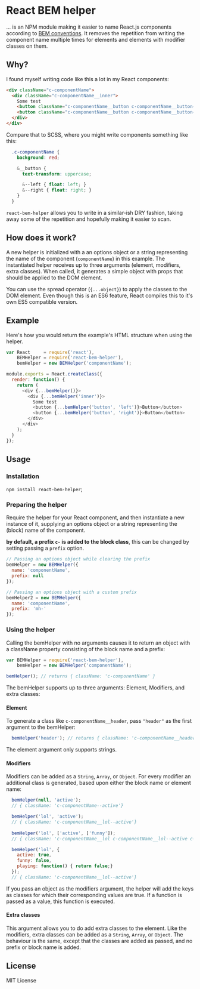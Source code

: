 # React BEM helper
… is an NPM module making it easier to name React.js components according to [BEM conventions](http://csswizardry.com/2013/01/mindbemding-getting-your-head-round-bem-syntax/). It removes the repetition from writing the component name multiple times for elements and elements with modifier classes on them.

## Why?
I found myself writing code like this a lot in my React components:
```html
<div className="c-componentName">
  <div className="c-componentName__inner">
    Some test
    <button className="c-componentName__button c-componentName__button--left">Button</button>
    <button className="c-componentName__button c-componentName__button--right">Button</button>
  </div>
</div>
```

Compare that to SCSS, where you might write components something like this:

```scss
  .c-componentName {
    background: red;

    &__button {
      text-transform: uppercase;

      &--left { float: left; }
      &--right { float: right; }
    }
  }
```

`react-bem-helper` allows you to write in a similar-ish DRY fashion, taking away some of the repetition and hopefully making it easier to scan.

## How does it work?
A new helper is initialized with a an options object or a string representing the name of the component (`componentName`) in this example. The instantiated helper receives up to three arguments (element, modifiers, extra classes). When called, it generates a simple object with props that should be applied to the DOM element. 

You can use the spread operator (`{...object}`) to apply the classes to the DOM element. Even though this is an ES6 feature, React compiles this to it's own ES5 compatible version.

## Example
Here's how you would return the example's HTML structure when using the helper.

```js
var React     = require('react'),
    BEMHelper = require('react-bem-helper'),
    bemHelper = new BEMHelper('componentName');

module.exports = React.createClass({
  render: function() {
    return (
      <div {...bemHelper()}>
        <div {...bemHelper('inner')}>
          Some test
          <button {...bemHelper('button', 'left')}>Button</button>
          <button {...bemHelper('button', 'right')}>Button</button>
        </div>
      </div>
    );
  }
});
```

## Usage
### Installation
`npm install react-bem-helper`;

### Preparing the helper
Require the helper for your React component, and then instantiate a new instance of it, supplying an options object or a string representing the (block) name of the component.

**by default, a prefix `c-` is added to the block class**, this can be changed by setting passing a `prefix` option.
```javascript
// Passing an options object while clearing the prefix
bemHelper = new BEMHelper({
  name: 'componentName',
  prefix: null
});

// Passing an options object with a custom prefix
bemHelper2 = new BEMHelper({
  name: 'componentName',
  prefix: 'mh-'
});
```

### Using the helper
Calling the bemHelper with no arguments causes it to return an object with a className property consisting of the block name and a prefix:
```js
var BEMHelper = require('react-bem-helper'),
    bemHelper = new BEMHelper('componentName');

bemHelper(); // returns { className: 'c-componentName' }
```

The bemHelper supports up to three arguments: Element, Modifiers, and extra classes:

#### Element
To generate a class like `c-componentName__header`, pass `"header"` as the first argument to the bemHelper:

```js
  bemHelper('header'); // returns { className: 'c-componentName__header' }
```

The element argument only supports strings.

#### Modifiers
Modifiers can be added as a `String`, `Array`, or `Object`. For every modifier an additional class is generated, based upon either the block name or element name:

```js
  bemHelper(null, 'active');
  // { className: 'c-componentName--active'}

  bemHelper('lol', 'active');
  // { className: 'c-componentName__lol--active'}
  
  bemHelper('lol', ['active', ['funny']);
  // { className: 'c-componentName__lol c-componentName__lol--active c-componentName__lol--funny'}

  bemHelper('lol', {
    active: true,
    funny: false,
    playing: function() { return false;}
  });
  // { className: 'c-componentName__lol--active'}
```
If you pass an object as the modifiers argument, the helper will add the keys as classes for which their corresponding values are true. If a function is passed as a value, this function is executed.

#### Extra classes
This argument allows you to do add extra classes to the element. Like the modifiers, extra classes can be added as a `String`, `Array`, or `Object`. The behaviour is the same, except that the classes are added as passed, and no prefix or block name is added.

## License
MIT License


